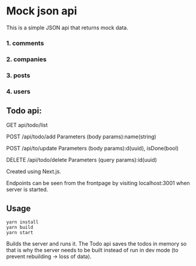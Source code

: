 # Mock json api

This is a simple JSON api that returns mock data.

### 1. comments

### 2. companies

### 3. posts

### 4. users

## Todo api:

GET api/todo/list

POST /api/todo/add
Parameters (body params):name(string)

POST /api/to/update
Parameters (body params):d(uuid), isDone(bool)

DELETE /api/todo/delete
Parameters (query params):id(uuid)

Created using Next.js.

Endpoints can be seen from the frontpage by visiting localhost:3001 when server is started.

## Usage

```
yarn install
yarn build
yarn start
```

Builds the server and runs it. The Todo api saves the todos in memory so that is why the server needs to be built instead of run in dev mode (to prevent rebuilding -> loss of data).
